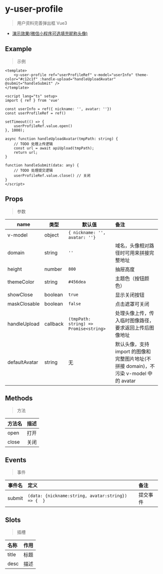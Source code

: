 # y-user-profile

> 用户资料完善弹出框 Vue3

- [演示效果(微信小程序可选填充昵称头像)](https://y-components.netlify.app/#/pages/user-profile/index)

## Example

> 示例

```vue
<template>
    <y-user-profile ref="userProfileRef" v-model="userInfo" theme-color="#c12c1f" :handle-upload="handleUploadAvatar" @submit="handleSubmit" />
</template>

<script lang="ts" setup>
import { ref } from 'vue'

const userInfo = ref({ nickname: '', avatar: ''})
const userProfileRef = ref()

setTimeout(() => {
    userProfileRef.value.open()
}, 1000);

async function handleUploadAvatar(tmpPath: string) {
    // TODO 处理上传逻辑
	const url = await apiUpload(tmpPath);
    return url;
}

function handleSubmit(data: any) {
    // TODO 处理提交逻辑
    userProfileRef.value.close() // 关闭
}
</script>
```

## Props

> 参数

| name | 类型 | 默认值 | 备注 |
| --- | --- | --- | :--- |
| v-model | object | `{ nickname: '', avatar: ''}` |  |
| domain | string | `''` | 域名，头像相对路径时可用来拼接完整地址 |
| height | number | `800` | 抽屉高度 |
| themeColor | string | `#456dea` | 主题色（按钮颜色） |
| showClose | boolean | `true` | 显示关闭按钮 |
| maskClosable | boolean | `false` | 点击遮罩可关闭 |
| handleUpload | callback | `(tmpPath: string) => Promise<string>` | 处理头像上传，传入临时图像路径，要求返回上传后图像地址 |
| defaultAvatar | string | 无 | 默认头像，支持 import 的图像和完整图片地址(不拼接 domain)，不污染 v-model 中的 avatar |

## Methods

> 方法

| 方法名 | 描述 |
| --- | :--- |
| open | 打开 |
| close | 关闭 |

## Events

> 事件

| 事件名 | 定义 | 备注 |
| --- | :--- | :--- |
| submit | `(data: {nickname:string, avatar:string}) => {  }` | 提交事件 |

## Slots

> 插槽

| 名称 | 作用 |
| :--- | :--- |
| title | 标题 |
| desc | 描述 |
